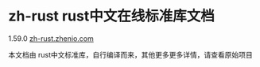 # zh-rust rust中文在线标准库文档

1.59.0
[zh-rust.zhenio.com](zh-rust.zhenio.com)

本文档由 rust中文标准库，自行编译而来，其他更多更多详情，请查看原始项目

